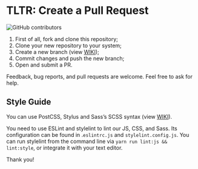 # TLTR: Create a Pull Request

![GitHub contributors](https://img.shields.io/github/contributors/andrejsharapov/sharapov.dev?color=fd7e17)

1. First of all, fork and clone this repository;
2. Clone your new repository to your system;
3. Create a new branch (view [WIKI][1]);
4. Commit changes and push the new branch;
5. Open and submit a PR.

Feedback, bug reports, and pull requests are welcome. Feel free to ask for help.

## Style Guide

You can use PostCSS, Stylus and Sass’s SCSS syntax (view [WIKI][2]).

You need to use ESLint and stylelint to lint our JS, CSS, and Sass. Its configuration can be found in .`eslintrc.js` and `stylelint.config.js`. You can run stylelint from the command line via `yarn run lint:js && lint:style`, or integrate it with your text editor.

Thank you!

[1]: ../#tltr-wiki
[2]: ../#css-syntax
